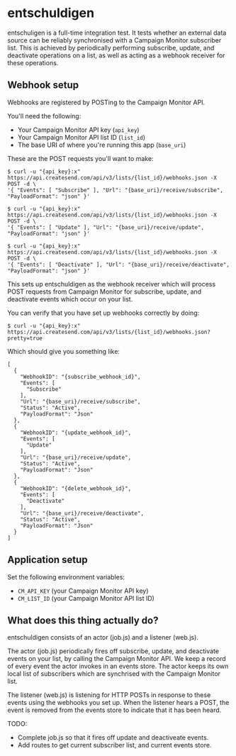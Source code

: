 # entschuldigen

entschuligen is a full-time integration test. It tests whether an external
data source can be reliably synchronised with a Campaign Monitor subscriber
list. This is achieved by periodically performing subscribe, update, and
deactivate operations on a list, as well as acting as a webhook receiver
for these operations.

## Webhook setup

Webhooks are registered by POSTing to the Campaign Monitor API.

You'll need the following:

- Your Campaign Monitor API key (`api_key`)
- Your Campaign Monitor API list ID (`list_id`)
- The base URI of where you're running this app (`base_uri`)

These are the POST requests you'll want to make:

    $ curl -u "{api_key}:x" https://api.createsend.com/api/v3/lists/{list_id}/webhooks.json -X POST -d \
    '{ "Events": [ "Subscribe" ], "Url": "{base_uri}/receive/subscribe", "PayloadFormat": "json" }'

    $ curl -u "{api_key}:x" https://api.createsend.com/api/v3/lists/{list_id}/webhooks.json -X POST -d \
    '{ "Events": [ "Update" ], "Url": "{base_uri}/receive/update", "PayloadFormat": "json" }'

    $ curl -u "{api_key}:x" https://api.createsend.com/api/v3/lists/{list_id}/webhooks.json -X POST -d \
    '{ "Events": [ "Deactivate" ], "Url": "{base_uri}/receive/deactivate", "PayloadFormat": "json" }'

This sets up entschuldigen as the webhook receiver which will process
POST requests from Campaign Monitor for subscribe, update, and deactivate
events which occur on your list.

You can verify that you have set up webhooks correctly by doing:

    $ curl -u "{api_key}:x" https://api.createsend.com/api/v3/lists/{list_id}/webhooks.json?pretty=true

Which should give you something like:

    [
      {
        "WebhookID": "{subscribe_webhook_id}",
        "Events": [
          "Subscribe"
        ],
        "Url": "{base_uri}/receive/subscribe",
        "Status": "Active",
        "PayloadFormat": "Json"
      },
      {
        "WebhookID": "{update_webhook_id}",
        "Events": [
          "Update"
        ],
        "Url": "{base_uri}/receive/update",
        "Status": "Active",
        "PayloadFormat": "Json"
      },
      {
        "WebhookID": "{delete_webhook_id}",
        "Events": [
          "Deactivate"
        ],
        "Url": "{base_uri}/receive/deactivate",
        "Status": "Active",
        "PayloadFormat": "Json"
      }
    ]

## Application setup

Set the following environment variables:

- `CM_API_KEY` (your Campaign Monitor API key)
- `CM_LIST_ID` (your Campaign Monitor API list ID)

## What does this thing actually do?

entschuldigen consists of an actor (job.js) and a listener (web.js).

The actor (job.js) periodically fires off subscribe, update, and deactivate
events on your list, by calling the Campaign Monitor API. We keep a
record of every event the actor invokes in an events store. The actor keeps
its own local list of subscribers which are synchrised with the Campaign
Monitor list.

The listener (web.js) is listening for HTTP POSTs in response to these events
using the webhooks you set up. When the listener hears a POST, the event is 
removed from the events store to indicate that it has been heard.

TODO:
- Complete job.js so that it fires off update and deactiveate events.
- Add routes to get current subscriber list, and current events store.
